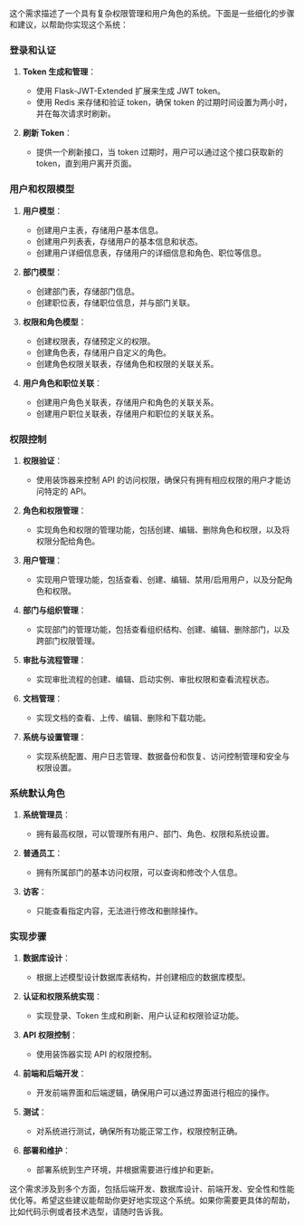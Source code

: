 这个需求描述了一个具有复杂权限管理和用户角色的系统。下面是一些细化的步骤和建议，以帮助你实现这个系统：

### 登录和认证

1. **Token 生成和管理**：
   - 使用 Flask-JWT-Extended 扩展来生成 JWT token。
   - 使用 Redis 来存储和验证 token，确保 token 的过期时间设置为两小时，并在每次请求时刷新。

2. **刷新 Token**：
   - 提供一个刷新接口，当 token 过期时，用户可以通过这个接口获取新的 token，直到用户离开页面。

### 用户和权限模型

1. **用户模型**：
   - 创建用户主表，存储用户基本信息。
   - 创建用户列表表，存储用户的基本信息和状态。
   - 创建用户详细信息表，存储用户的详细信息和角色、职位等信息。

2. **部门模型**：
   - 创建部门表，存储部门信息。
   - 创建职位表，存储职位信息，并与部门关联。

3. **权限和角色模型**：
   - 创建权限表，存储预定义的权限。
   - 创建角色表，存储用户自定义的角色。
   - 创建角色权限关联表，存储角色和权限的关联关系。

4. **用户角色和职位关联**：
   - 创建用户角色关联表，存储用户和角色的关联关系。
   - 创建用户职位关联表，存储用户和职位的关联关系。

### 权限控制

1. **权限验证**：
   - 使用装饰器来控制 API 的访问权限，确保只有拥有相应权限的用户才能访问特定的 API。

2. **角色和权限管理**：
   - 实现角色和权限的管理功能，包括创建、编辑、删除角色和权限，以及将权限分配给角色。

3. **用户管理**：
   - 实现用户管理功能，包括查看、创建、编辑、禁用/启用用户，以及分配角色和权限。

4. **部门与组织管理**：
   - 实现部门的管理功能，包括查看组织结构、创建、编辑、删除部门，以及跨部门权限管理。

5. **审批与流程管理**：
   - 实现审批流程的创建、编辑、启动实例、审批权限和查看流程状态。

6. **文档管理**：
   - 实现文档的查看、上传、编辑、删除和下载功能。

7. **系统与设置管理**：
   - 实现系统配置、用户日志管理、数据备份和恢复、访问控制管理和安全与权限设置。

### 系统默认角色

1. **系统管理员**：
   - 拥有最高权限，可以管理所有用户、部门、角色、权限和系统设置。

2. **普通员工**：
   - 拥有所属部门的基本访问权限，可以查询和修改个人信息。

3. **访客**：
   - 只能查看指定内容，无法进行修改和删除操作。

### 实现步骤

1. **数据库设计**：
   - 根据上述模型设计数据库表结构，并创建相应的数据库模型。

2. **认证和权限系统实现**：
   - 实现登录、Token 生成和刷新、用户认证和权限验证功能。

3. **API 权限控制**：
   - 使用装饰器实现 API 的权限控制。

4. **前端和后端开发**：
   - 开发前端界面和后端逻辑，确保用户可以通过界面进行相应的操作。

5. **测试**：
   - 对系统进行测试，确保所有功能正常工作，权限控制正确。

6. **部署和维护**：
   - 部署系统到生产环境，并根据需要进行维护和更新。

这个需求涉及到多个方面，包括后端开发、数据库设计、前端开发、安全性和性能优化等。希望这些建议能帮助你更好地实现这个系统。如果你需要更具体的帮助，比如代码示例或者技术选型，请随时告诉我。